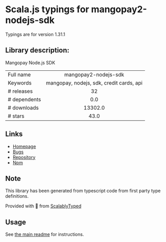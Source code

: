 
# Scala.js typings for mangopay2-nodejs-sdk

Typings are for version 1.31.1

## Library description:
Mangopay Node.js SDK

|                    |                 |
| ------------------ | :-------------: |
| Full name          | mangopay2-nodejs-sdk |
| Keywords           | mangopay, nodejs, sdk, credit cards, api |
| # releases         | 32 |
| # dependents       | 0.0 |
| # downloads        | 13302.0 |
| # stars            | 43.0 |

## Links
- [Homepage](https://github.com/Mangopay/mangopay2-nodejs-sdk#readme)
- [Bugs](https://github.com/Mangopay/mangopay2-nodejs-sdk/issues)
- [Repository](https://github.com/Mangopay/mangopay2-nodejs-sdk)
- [Npm](https://www.npmjs.com/package/mangopay2-nodejs-sdk)
    


## Note
This library has been generated from typescript code from first party type definitions.

Provided with :purple_heart: from [ScalablyTyped](https://github.com/oyvindberg/ScalablyTyped)

## Usage
See [the main readme](../../readme.md) for instructions.


